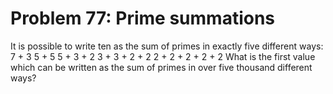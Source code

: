 # Problem 77: Prime summations
It is possible to write ten as the sum of primes in exactly five
different ways: 7 + 3 5 + 5 5 + 3 + 2 3 + 3 + 2 + 2 2 + 2 + 2 + 2 + 2
What is the first value which can be written as the sum of primes in
over five thousand different ways?
